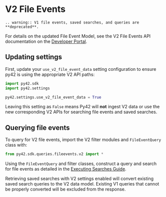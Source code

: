 # V2 File Events

```{eval-rst}
.. warning:: V1 file events, saved searches, and queries are **deprecated**.
```

For details on the updated File Event Model, see the V2 File Events API documentation on the [Developer Portal](https://developer.code42.com/api/#tag/File-Events).

## Updating settings

First, update your `use_v2_file_event_data` setting configuration to ensure py42 is using the appropriate V2 API paths:

```python
import py42.sdk
import py42.settings

py42.settings.use_v2_file_event_data = True
```

Leaving this setting as `False` means Py42 will **not** ingest V2 data or use the new corresponding V2 APIs for searching file events and saved searches.

## Querying file events

To query for V2 file events, import the V2 filter modules and `FileEventQuery` class with:
```python
from py42.sdk.queries.fileevents.v2 import *
```

Using the `FileEventQuery` and filter classes, construct a query and search for file events as detailed in the [Executing Searches Guide](searches.md).

Retrieving saved searches with V2 settings enabled will convert existing saved search queries to the V2 data model.  Existing V1 queries that cannot be properly converted will be excluded from the response.
